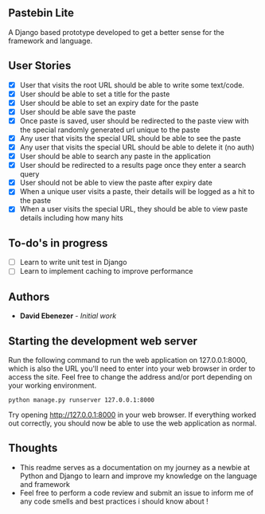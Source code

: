 Pastebin Lite
--
A Django based prototype developed to get a better sense for the framework and language. 

User Stories
--
- [x] User that visits the root URL should be able to write some text/code. 
- [x] User should be able to set a title for the paste
- [x] User should be able to set an expiry date for the paste
- [x] User should be able save the paste
- [x] Once paste is saved, user should be redirected to the paste view with the special randomly generated url unique to the paste 
- [x] Any user that visits the special URL should be able to see the paste
- [x] Any user that visits the special URL should be able to delete it (no auth)
- [x] User should be able to search any paste in the application
- [x] User should be redirected to a results page once they enter a search query
- [x] User should not be able to view the paste after expiry date
- [x] When a unique user visits a paste, their details will be logged as a hit to the paste
- [x] When a user visits the special URL, they should be able to view paste details including how many hits 

To-do's in progress
--
- [ ] Learn to write unit test in Django
- [ ] Learn to implement caching to improve performance

Authors
--
* **David Ebenezer** - *Initial work* 

Starting the development web server
--
Run the following command to run the web application on 127.0.0.1:8000, which is also the URL you'll need to enter into your web browser in order to access the site. Feel free to change the address and/or port depending on your working environment.

```python manage.py runserver 127.0.0.1:8000```

Try opening http://127.0.0.1:8000 in your web browser. If everything worked out correctly, you should now be able to use the web application as normal.

Thoughts
--  
- This readme serves as a documentation on my journey as a newbie at Python and Django to learn and improve my knowledge on the language and framework  
- Feel free to perform a code review and submit an issue to inform me of any code smells and best practices i should know about !     
